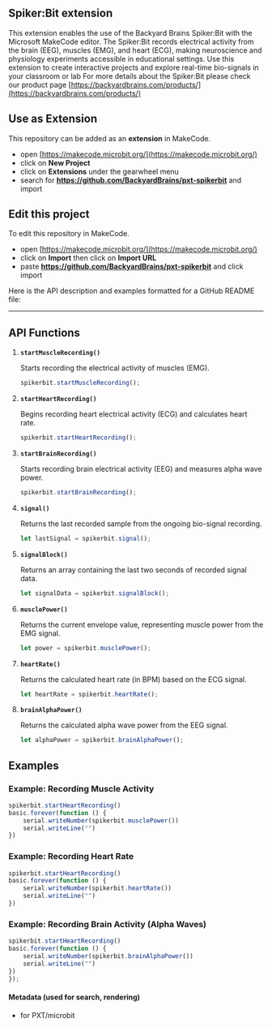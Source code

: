 

## Spiker:Bit extension 

This extension enables the use of the Backyard Brains Spiker:Bit with the Microsoft MakeCode editor. 
The Spiker:Bit records electrical activity from the brain (EEG), muscles (EMG), and heart (ECG), making neuroscience and physiology experiments accessible in educational settings. Use this extension to create interactive projects and explore real-time bio-signals in your classroom or lab
For more details about the Spiker:Bit please check our product page [https://backyardbrains.com/products/](https://backyardbrains.com/products/)

## Use as Extension

This repository can be added as an **extension** in MakeCode.

* open [https://makecode.microbit.org/](https://makecode.microbit.org/)
* click on **New Project**
* click on **Extensions** under the gearwheel menu
* search for **https://github.com/BackyardBrains/pxt-spikerbit** and import

## Edit this project

To edit this repository in MakeCode.

* open [https://makecode.microbit.org/](https://makecode.microbit.org/)
* click on **Import** then click on **Import URL**
* paste **https://github.com/BackyardBrains/pxt-spikerbit** and click import


Here is the API description and examples formatted for a GitHub README file:

---

## API Functions

1. **`startMuscleRecording()`**

   Starts recording the electrical activity of muscles (EMG).

   ```typescript
   spikerbit.startMuscleRecording();
   ```

2. **`startHeartRecording()`**

   Begins recording heart electrical activity (ECG) and calculates heart rate.

   ```typescript
   spikerbit.startHeartRecording();
   ```

3. **`startBrainRecording()`**

   Starts recording brain electrical activity (EEG) and measures alpha wave power.

   ```typescript
   spikerbit.startBrainRecording();
   ```

4. **`signal()`**

   Returns the last recorded sample from the ongoing bio-signal recording.

   ```typescript
   let lastSignal = spikerbit.signal();
   ```

5. **`signalBlock()`**

   Returns an array containing the last two seconds of recorded signal data.

   ```typescript
   let signalData = spikerbit.signalBlock();
   ```

6. **`musclePower()`**

   Returns the current envelope value, representing muscle power from the EMG signal.

   ```typescript
   let power = spikerbit.musclePower();
   ```

7. **`heartRate()`**

   Returns the calculated heart rate (in BPM) based on the ECG signal.

   ```typescript
   let heartRate = spikerbit.heartRate();
   ```

8. **`brainAlphaPower()`**

   Returns the calculated alpha wave power from the EEG signal.

   ```typescript
   let alphaPower = spikerbit.brainAlphaPower();
   ```

## Examples

### Example: Recording Muscle Activity

```typescript
spikerbit.startHeartRecording()
basic.forever(function () {
    serial.writeNumber(spikerbit.musclePower())
    serial.writeLine("")
})
```

### Example: Recording Heart Rate

```typescript
spikerbit.startHeartRecording()
basic.forever(function () {
    serial.writeNumber(spikerbit.heartRate())
    serial.writeLine("")
})
```

### Example: Recording Brain Activity (Alpha Waves)

```typescript
spikerbit.startHeartRecording()
basic.forever(function () {
    serial.writeNumber(spikerbit.brainAlphaPower())
    serial.writeLine("")
})
});
```

#### Metadata (used for search, rendering)

* for PXT/microbit
<script src="https://makecode.com/gh-pages-embed.js"></script><script>makeCodeRender("{{ site.makecode.home_url }}", "{{ site.github.owner_name }}/{{ site.github.repository_name }}");</script>
